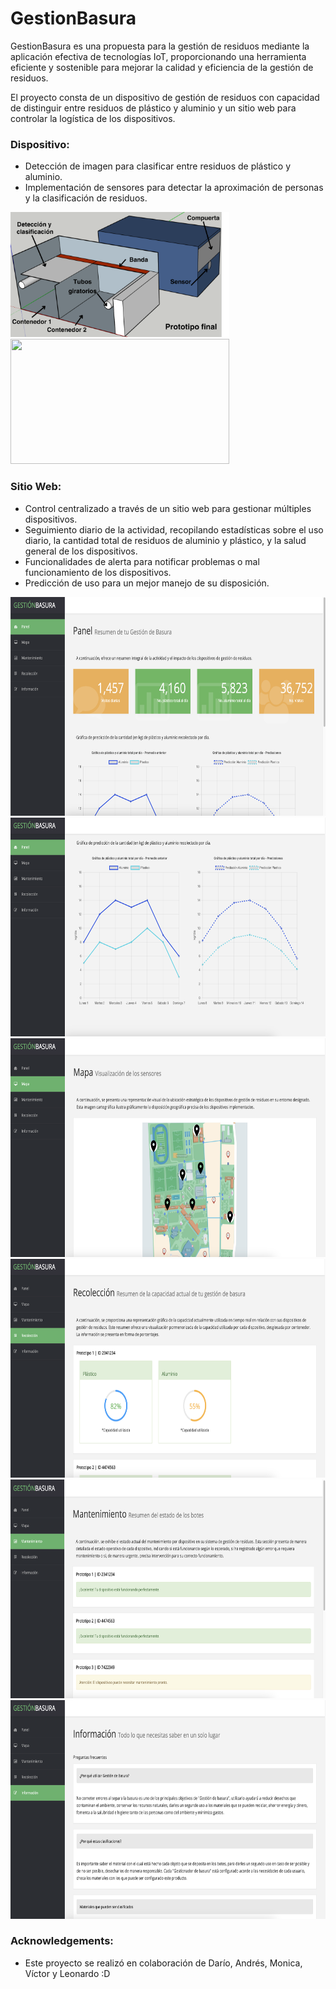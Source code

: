 # GestionBasura

GestionBasura es una propuesta para la gestión de residuos mediante la aplicación efectiva de tecnologías IoT, proporcionando una herramienta eficiente y sostenible para mejorar la calidad y eficiencia de la gestión de residuos.

El proyecto consta de un dispositivo de gestión de residuos con capacidad de distinguir entre residuos de plástico y aluminio y un sitio web para controlar la logística de los dispositivos.

### Dispositivo:

- Detección de imagen para clasificar entre residuos de plástico y aluminio.
- Implementación de sensores para detectar la aproximación de personas y la clasificación de residuos.

<img src="images/esquema.png" width=350 height=200>
<img src="images/prototipo.png" width=350 height=200>


### Sitio Web:

- Control centralizado a través de un sitio web para gestionar múltiples dispositivos.
- Seguimiento diario de la actividad, recopilando estadísticas sobre el uso diario, la cantidad total de residuos de aluminio y plástico, y la salud general de los dispositivos.
- Funcionalidades de alerta para notificar problemas o mal funcionamiento de los dispositivos.
- Predicción de uso para un mejor manejo de su disposición.

<img src="images/home.png" width=650 height=350>
<img src="images/graph.png" width=650 height=350>
<img src="images/map.png" width=650 height=350>
<img src="images/colect.png" width=650 height=350>
<img src="images/resume.png" width=650 height=350>
<img src="images/info.png" width=650 height=350>

### Acknowledgements:
- Este proyecto se realizó en colaboración de Darío, Andrés, Monica, Víctor y Leonardo :D




